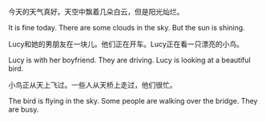 今天的天气真好。天空中飘着几朵白云，但是阳光灿烂。

It is fine today. There are some clouds in the sky. But the sun is shining.

Lucy和她的男朋友在一块儿。他们正在开车。Lucy正在看一只漂亮的小鸟。

Lucy is with her boyfriend. They are driving. Lucy is looking at a beautiful bird.

小鸟正从天上飞过。一些人从天桥上走过，他们很忙。

The bird is flying in the sky. Some people are walking over the bridge. They are busy.


